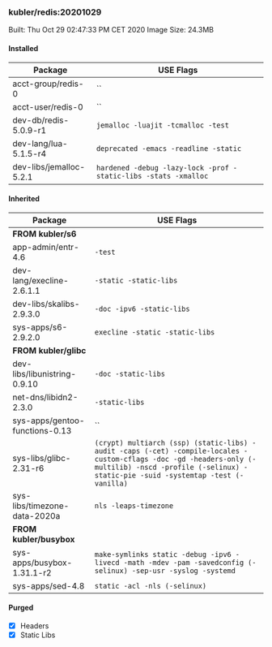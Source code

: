 ### kubler/redis:20201029

Built: Thu Oct 29 02:47:33 PM CET 2020
Image Size: 24.3MB

#### Installed
Package | USE Flags
--------|----------
acct-group/redis-0 | ``
acct-user/redis-0 | ``
dev-db/redis-5.0.9-r1 | `jemalloc -luajit -tcmalloc -test`
dev-lang/lua-5.1.5-r4 | `deprecated -emacs -readline -static`
dev-libs/jemalloc-5.2.1 | `hardened -debug -lazy-lock -prof -static-libs -stats -xmalloc`
#### Inherited
Package | USE Flags
--------|----------
**FROM kubler/s6** |
app-admin/entr-4.6 | `-test`
dev-lang/execline-2.6.1.1 | `-static -static-libs`
dev-libs/skalibs-2.9.3.0 | `-doc -ipv6 -static-libs`
sys-apps/s6-2.9.2.0 | `execline -static -static-libs`
**FROM kubler/glibc** |
dev-libs/libunistring-0.9.10 | `-doc -static-libs`
net-dns/libidn2-2.3.0 | `-static-libs`
sys-apps/gentoo-functions-0.13 | ``
sys-libs/glibc-2.31-r6 | `(crypt) multiarch (ssp) (static-libs) -audit -caps (-cet) -compile-locales -custom-cflags -doc -gd -headers-only (-multilib) -nscd -profile (-selinux) -static-pie -suid -systemtap -test (-vanilla)`
sys-libs/timezone-data-2020a | `nls -leaps-timezone`
**FROM kubler/busybox** |
sys-apps/busybox-1.31.1-r2 | `make-symlinks static -debug -ipv6 -livecd -math -mdev -pam -savedconfig (-selinux) -sep-usr -syslog -systemd`
sys-apps/sed-4.8 | `static -acl -nls (-selinux)`
#### Purged
- [x] Headers
- [x] Static Libs
